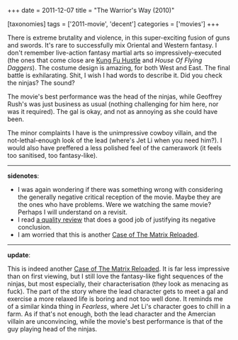 +++
date = 2011-12-07
title = "The Warrior's Way (2010)"

[taxonomies]
tags = ['2011-movie', 'decent']
categories = ['movies']
+++

There is extreme brutality and violence, in this super-exciting fusion
of guns and swords. It's rare to successfully mix Oriental and Western
fantasy. I don't remember live-action fantasy martial arts so
impressively-executed (the ones that come close are [Kung Fu Hustle] and
*House Of Flying Daggers*). The costume design is amazing, for both West
and East. The final battle is exhilarating. Shit, I wish I had words to
describe it. Did you check the ninjas? The sound?

The movie's best performance was the head of the ninjas, while Geoffrey
Rush's was just business as usual (nothing challenging for him here,
nor was it required). The gal is okay, and not as annoying as she could
have been.

The minor complaints I have is the unimpressive cowboy villain, and the
not-lethal-enough look of the lead (where's Jet Li when you need him?).
I would also have preffered a less polished feel of the camerawork (it
feels too sanitised, too fantasy-like).

---

**sidenotes**:

-   I was again wondering if there was something wrong with considering
    the generally negative critical reception of the movie. Maybe they
    are the ones who have problems. Were we watching the same movie?
    Perhaps I will understand on a revisit.
-   I read [a quality review] that does a good job of justifying its
    negative conclusion.
-   I am worried that this is another [Case of The Matrix Reloaded].

---

**update**:

This is indeed another [Case of The Matrix Reloaded]. It is far less
impressive than on first viewing, but I still love the fantasy-like
fight sequences of the ninjas, but most especially, their
characterisation (they look as menacing as fuck). The part of the story
where the lead character gets to meet a gal and exercise a more relaxed
life is boring and not too well done. It reminds me of a similar kinda
thing in *Fearless*, where Jet Li's character goes to chill in a farm.
As if that's not enough, both the lead character and the Amercian
villain are unconvincing, while the movie's best performance is that of
the guy playing head of the ninjas.

  [Kung Fu Hustle]: http://tshepang.net/kung-fu-hustle-2004
  [a quality review]: http://www.screendaily.com/reviews/the-warriors-way/5021277.article
  [Case of The Matrix Reloaded]: http://tshepang.net/the-case-of-the-matrix-reloaded
